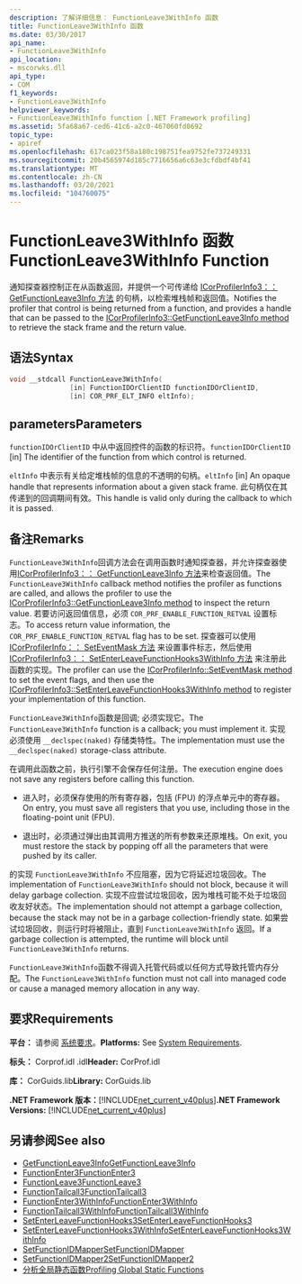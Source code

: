 ```yaml
---
description: 了解详细信息： FunctionLeave3WithInfo 函数
title: FunctionLeave3WithInfo 函数
ms.date: 03/30/2017
api_name:
- FunctionLeave3WithInfo
api_location:
- mscorwks.dll
api_type:
- COM
f1_keywords:
- FunctionLeave3WithInfo
helpviewer_keywords:
- FunctionLeave3WithInfo function [.NET Framework profiling]
ms.assetid: 5fa68a67-ced6-41c6-a2c0-467060fd0692
topic_type:
- apiref
ms.openlocfilehash: 617ca023f58a180c198751fea9752fe737249331
ms.sourcegitcommit: 20b4565974d185c7716656a6c63e3cfdbdf4bf41
ms.translationtype: MT
ms.contentlocale: zh-CN
ms.lasthandoff: 03/20/2021
ms.locfileid: "104760075"
---
```

# <a name="functionleave3withinfo-function"></a><span data-ttu-id="615d2-103">FunctionLeave3WithInfo 函数</span><span class="sxs-lookup"><span data-stu-id="615d2-103">FunctionLeave3WithInfo Function</span></span>

<span data-ttu-id="615d2-104">通知探查器控制正在从函数返回，并提供一个可传递给 [ICorProfilerInfo3：： GetFunctionLeave3Info 方法](icorprofilerinfo3-getfunctionleave3info-method.md) 的句柄，以检索堆栈帧和返回值。</span><span class="sxs-lookup"><span data-stu-id="615d2-104">Notifies the profiler that control is being returned from a function, and provides a handle that can be passed to the [ICorProfilerInfo3::GetFunctionLeave3Info method](icorprofilerinfo3-getfunctionleave3info-method.md) to retrieve the stack frame and the return value.</span></span>  
  
## <a name="syntax"></a><span data-ttu-id="615d2-105">语法</span><span class="sxs-lookup"><span data-stu-id="615d2-105">Syntax</span></span>  
  
```cpp  
void __stdcall FunctionLeave3WithInfo(  
               [in] FunctionIDOrClientID functionIDOrClientID,  
               [in] COR_PRF_ELT_INFO eltInfo);  
```  
  
## <a name="parameters"></a><span data-ttu-id="615d2-106">parameters</span><span class="sxs-lookup"><span data-stu-id="615d2-106">Parameters</span></span>

<span data-ttu-id="615d2-107">`functionIDOrClientID` 中从中返回控件的函数的标识符。</span><span class="sxs-lookup"><span data-stu-id="615d2-107">`functionIDOrClientID` [in] The identifier of the function from which control is returned.</span></span>

<span data-ttu-id="615d2-108">`eltInfo` 中表示有关给定堆栈帧的信息的不透明的句柄。</span><span class="sxs-lookup"><span data-stu-id="615d2-108">`eltInfo` [in] An opaque handle that represents information about a given stack frame.</span></span> <span data-ttu-id="615d2-109">此句柄仅在其传递到的回调期间有效。</span><span class="sxs-lookup"><span data-stu-id="615d2-109">This handle is valid only during the callback to which it is passed.</span></span>

## <a name="remarks"></a><span data-ttu-id="615d2-110">备注</span><span class="sxs-lookup"><span data-stu-id="615d2-110">Remarks</span></span>  

 <span data-ttu-id="615d2-111">`FunctionLeave3WithInfo`回调方法会在调用函数时通知探查器，并允许探查器使用[ICorProfilerInfo3：： GetFunctionLeave3Info 方法](icorprofilerinfo3-getfunctionleave3info-method.md)来检查返回值。</span><span class="sxs-lookup"><span data-stu-id="615d2-111">The `FunctionLeave3WithInfo` callback method notifies the profiler as functions are called, and allows the profiler to use the [ICorProfilerInfo3::GetFunctionLeave3Info method](icorprofilerinfo3-getfunctionleave3info-method.md) to inspect the return value.</span></span> <span data-ttu-id="615d2-112">若要访问返回值信息，必须 `COR_PRF_ENABLE_FUNCTION_RETVAL` 设置标志。</span><span class="sxs-lookup"><span data-stu-id="615d2-112">To access return value information, the `COR_PRF_ENABLE_FUNCTION_RETVAL` flag has to be set.</span></span> <span data-ttu-id="615d2-113">探查器可以使用 [ICorProfilerInfo：： SetEventMask 方法](icorprofilerinfo-seteventmask-method.md) 来设置事件标志，然后使用 [ICorProfilerInfo3：： SetEnterLeaveFunctionHooks3WithInfo 方法](icorprofilerinfo3-setenterleavefunctionhooks3withinfo-method.md) 来注册此函数的实现。</span><span class="sxs-lookup"><span data-stu-id="615d2-113">The profiler can use the [ICorProfilerInfo::SetEventMask method](icorprofilerinfo-seteventmask-method.md) to set the event flags, and then use the [ICorProfilerInfo3::SetEnterLeaveFunctionHooks3WithInfo method](icorprofilerinfo3-setenterleavefunctionhooks3withinfo-method.md) to register your implementation of this function.</span></span>  
  
 <span data-ttu-id="615d2-114">`FunctionLeave3WithInfo`函数是回调; 必须实现它。</span><span class="sxs-lookup"><span data-stu-id="615d2-114">The `FunctionLeave3WithInfo` function is a callback; you must implement it.</span></span> <span data-ttu-id="615d2-115">实现必须使用 `__declspec(naked)` 存储类特性。</span><span class="sxs-lookup"><span data-stu-id="615d2-115">The implementation must use the `__declspec(naked)` storage-class attribute.</span></span>  
  
 <span data-ttu-id="615d2-116">在调用此函数之前，执行引擎不会保存任何注册。</span><span class="sxs-lookup"><span data-stu-id="615d2-116">The execution engine does not save any registers before calling this function.</span></span>  
  
- <span data-ttu-id="615d2-117">进入时，必须保存使用的所有寄存器，包括 (FPU) 的浮点单元中的寄存器。</span><span class="sxs-lookup"><span data-stu-id="615d2-117">On entry, you must save all registers that you use, including those in the floating-point unit (FPU).</span></span>  
  
- <span data-ttu-id="615d2-118">退出时，必须通过弹出由其调用方推送的所有参数来还原堆栈。</span><span class="sxs-lookup"><span data-stu-id="615d2-118">On exit, you must restore the stack by popping off all the parameters that were pushed by its caller.</span></span>  
  
 <span data-ttu-id="615d2-119">的实现 `FunctionLeave3WithInfo` 不应阻塞，因为它将延迟垃圾回收。</span><span class="sxs-lookup"><span data-stu-id="615d2-119">The implementation of `FunctionLeave3WithInfo` should not block, because it will delay garbage collection.</span></span> <span data-ttu-id="615d2-120">实现不应尝试垃圾回收，因为堆栈可能不处于垃圾回收友好状态。</span><span class="sxs-lookup"><span data-stu-id="615d2-120">The implementation should not attempt a garbage collection, because the stack may not be in a garbage collection-friendly state.</span></span> <span data-ttu-id="615d2-121">如果尝试垃圾回收，则运行时将被阻止，直到 `FunctionLeave3WithInfo` 返回。</span><span class="sxs-lookup"><span data-stu-id="615d2-121">If a garbage collection is attempted, the runtime will block until `FunctionLeave3WithInfo` returns.</span></span>  
  
 <span data-ttu-id="615d2-122">`FunctionLeave3WithInfo`函数不得调入托管代码或以任何方式导致托管内存分配。</span><span class="sxs-lookup"><span data-stu-id="615d2-122">The `FunctionLeave3WithInfo` function must not call into managed code or cause a managed memory allocation in any way.</span></span>  
  
## <a name="requirements"></a><span data-ttu-id="615d2-123">要求</span><span class="sxs-lookup"><span data-stu-id="615d2-123">Requirements</span></span>  

 <span data-ttu-id="615d2-124">**平台：** 请参阅 [系统要求](../../get-started/system-requirements.md)。</span><span class="sxs-lookup"><span data-stu-id="615d2-124">**Platforms:** See [System Requirements](../../get-started/system-requirements.md).</span></span>  
  
 <span data-ttu-id="615d2-125">**标头：** Corprof.idl .idl</span><span class="sxs-lookup"><span data-stu-id="615d2-125">**Header:** CorProf.idl</span></span>  
  
 <span data-ttu-id="615d2-126">**库：** CorGuids.lib</span><span class="sxs-lookup"><span data-stu-id="615d2-126">**Library:** CorGuids.lib</span></span>  
  
 <span data-ttu-id="615d2-127">**.NET Framework 版本：**[!INCLUDE[net_current_v40plus](../../../../includes/net-current-v40plus-md.md)]</span><span class="sxs-lookup"><span data-stu-id="615d2-127">**.NET Framework Versions:** [!INCLUDE[net_current_v40plus](../../../../includes/net-current-v40plus-md.md)]</span></span>  
  
## <a name="see-also"></a><span data-ttu-id="615d2-128">另请参阅</span><span class="sxs-lookup"><span data-stu-id="615d2-128">See also</span></span>

- [<span data-ttu-id="615d2-129">GetFunctionLeave3Info</span><span class="sxs-lookup"><span data-stu-id="615d2-129">GetFunctionLeave3Info</span></span>](icorprofilerinfo3-getfunctionleave3info-method.md)
- [<span data-ttu-id="615d2-130">FunctionEnter3</span><span class="sxs-lookup"><span data-stu-id="615d2-130">FunctionEnter3</span></span>](functionenter3-function.md)
- [<span data-ttu-id="615d2-131">FunctionLeave3</span><span class="sxs-lookup"><span data-stu-id="615d2-131">FunctionLeave3</span></span>](functionleave3-function.md)
- [<span data-ttu-id="615d2-132">FunctionTailcall3</span><span class="sxs-lookup"><span data-stu-id="615d2-132">FunctionTailcall3</span></span>](functiontailcall3-function.md)
- [<span data-ttu-id="615d2-133">FunctionEnter3WithInfo</span><span class="sxs-lookup"><span data-stu-id="615d2-133">FunctionEnter3WithInfo</span></span>](functionenter3withinfo-function.md)
- [<span data-ttu-id="615d2-134">FunctionTailcall3WithInfo</span><span class="sxs-lookup"><span data-stu-id="615d2-134">FunctionTailcall3WithInfo</span></span>](functiontailcall3withinfo-function.md)
- [<span data-ttu-id="615d2-135">SetEnterLeaveFunctionHooks3</span><span class="sxs-lookup"><span data-stu-id="615d2-135">SetEnterLeaveFunctionHooks3</span></span>](icorprofilerinfo3-setenterleavefunctionhooks3-method.md)
- [<span data-ttu-id="615d2-136">SetEnterLeaveFunctionHooks3WithInfo</span><span class="sxs-lookup"><span data-stu-id="615d2-136">SetEnterLeaveFunctionHooks3WithInfo</span></span>](icorprofilerinfo3-setenterleavefunctionhooks3withinfo-method.md)
- [<span data-ttu-id="615d2-137">SetFunctionIDMapper</span><span class="sxs-lookup"><span data-stu-id="615d2-137">SetFunctionIDMapper</span></span>](icorprofilerinfo-setfunctionidmapper-method.md)
- [<span data-ttu-id="615d2-138">SetFunctionIDMapper2</span><span class="sxs-lookup"><span data-stu-id="615d2-138">SetFunctionIDMapper2</span></span>](icorprofilerinfo3-setfunctionidmapper2-method.md)
- [<span data-ttu-id="615d2-139">分析全局静态函数</span><span class="sxs-lookup"><span data-stu-id="615d2-139">Profiling Global Static Functions</span></span>](profiling-global-static-functions.md)
